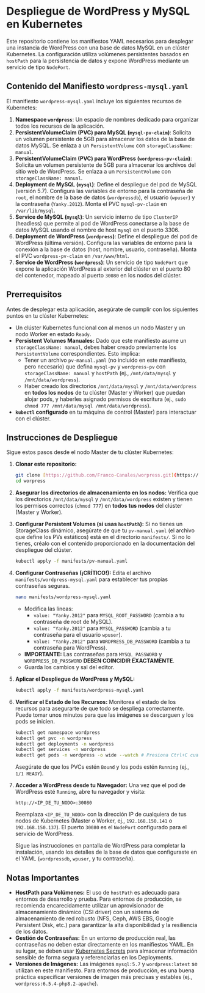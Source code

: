 # Despliegue de WordPress y MySQL en Kubernetes

Este repositorio contiene los manifiestos YAML necesarios para desplegar una instancia de WordPress con una base de datos MySQL en un clúster Kubernetes. La configuración utiliza volúmenes persistentes basados en `hostPath` para la persistencia de datos y expone WordPress mediante un servicio de tipo `NodePort`.

## Contenido del Manifiesto `wordpress-mysql.yaml`

El manifiesto `wordpress-mysql.yaml` incluye los siguientes recursos de Kubernetes:

1.  **Namespace `wordpress`**: Un espacio de nombres dedicado para organizar todos los recursos de la aplicación.
2.  **PersistentVolumeClaim (PVC) para MySQL (`mysql-pv-claim`)**: Solicita un volumen persistente de 5GB para almacenar los datos de la base de datos MySQL. Se enlaza a un `PersistentVolume` con `storageClassName: manual`.
3.  **PersistentVolumeClaim (PVC) para WordPress (`wordpress-pv-claim`)**: Solicita un volumen persistente de 5GB para almacenar los archivos del sitio web de WordPress. Se enlaza a un `PersistentVolume` con `storageClassName: manual`.
4.  **Deployment de MySQL (`mysql`)**: Define el despliegue del pod de MySQL (versión 5.7). Configura las variables de entorno para la contraseña de `root`, el nombre de la base de datos (`wordpressdb`), el usuario (`wpuser`) y la contraseña (`Yanky.2012`). Monta el PVC `mysql-pv-claim` en `/var/lib/mysql`.
5.  **Service de MySQL (`mysql`)**: Un servicio interno de tipo `ClusterIP` (headless) que permite al pod de WordPress conectarse a la base de datos MySQL usando el nombre de host `mysql` en el puerto 3306.
6.  **Deployment de WordPress (`wordpress`)**: Define el despliegue del pod de WordPress (última versión). Configura las variables de entorno para la conexión a la base de datos (host, nombre, usuario, contraseña). Monta el PVC `wordpress-pv-claim` en `/var/www/html`.
7.  **Service de WordPress (`wordpress`)**: Un servicio de tipo `NodePort` que expone la aplicación WordPress al exterior del clúster en el puerto 80 del contenedor, mapeado al puerto `30080` en los nodos del clúster.

## Prerrequisitos

Antes de desplegar esta aplicación, asegúrate de cumplir con los siguientes puntos en tu clúster Kubernetes:

* Un clúster Kubernetes funcional con al menos un nodo Master y un nodo Worker en estado `Ready`.
* **Persistent Volumes Manuales:** Dado que este manifiesto asume un `storageClassName: manual`, debes haber creado previamente los `PersistentVolume` correspondientes. Esto implica:
    * Tener un archivo `pv-manual.yaml` (no incluido en este manifiesto, pero necesario) que defina `mysql-pv` y `wordpress-pv` con `storageClassName: manual` y `hostPath` (ej., `/mnt/data/mysql` y `/mnt/data/wordpress`).
    * Haber creado los directorios `/mnt/data/mysql` y `/mnt/data/wordpress` en **todos los nodos** de tu clúster (Master y Worker) que puedan alojar pods, y haberles asignado permisos de escritura (ej., `sudo chmod 777 /mnt/data/mysql /mnt/data/wordpress`).
* **`kubectl` configurado** en tu máquina de control (Master) para interactuar con el clúster.

## Instrucciones de Despliegue

Sigue estos pasos desde el nodo Master de tu clúster Kubernetes:

1.  **Clonar este repositorio:**
    ```bash
    git clone [https://github.com/Franco-Canales/worpress.git](https://github.com/Franco-Canales/worpress.git)
    cd worpress
    ```

2.  **Asegurar los directorios de almacenamiento en los nodos:**
    Verifica que los directorios `/mnt/data/mysql` y `/mnt/data/wordpress` existen y tienen los permisos correctos (`chmod 777`) en **todos tus nodos** del clúster (Master y Worker).

3.  **Configurar Persistent Volumes (si usas `hostPath`):**
    Si no tienes un StorageClass dinámico, asegúrate de que tu `pv-manual.yaml` (el archivo que define los PVs estáticos) está en el directorio `manifests/`. Si no lo tienes, créalo con el contenido proporcionado en la documentación del despliegue del clúster.
    ```bash
    kubectl apply -f manifests/pv-manual.yaml
    ```

4.  **Configurar Contraseñas (¡CRÍTICO!):**
    Edita el archivo `manifests/wordpress-mysql.yaml` para establecer tus propias contraseñas seguras.
    ```bash
    nano manifests/wordpress-mysql.yaml
    ```
    * Modifica las líneas:
        * `value: "Yanky.2012"` para `MYSQL_ROOT_PASSWORD` (cambia a tu contraseña de root de MySQL).
        * `value: "Yanky.2012"` para `MYSQL_PASSWORD` (cambia a tu contraseña para el usuario `wpuser`).
        * `value: "Yanky.2012"` para `WORDPRESS_DB_PASSWORD` (cambia a tu contraseña para WordPress).
    * **IMPORTANTE:** Las contraseñas para `MYSQL_PASSWORD` y `WORDPRESS_DB_PASSWORD` **DEBEN COINCIDIR EXACTAMENTE**.
    * Guarda los cambios y sal del editor.

5.  **Aplicar el Despliegue de WordPress y MySQL:**
    ```bash
    kubectl apply -f manifests/wordpress-mysql.yaml
    ```

6.  **Verificar el Estado de los Recursos:**
    Monitorea el estado de los recursos para asegurarte de que todo se despliega correctamente. Puede tomar unos minutos para que las imágenes se descarguen y los pods se inicien.
    ```bash
    kubectl get namespace wordpress
    kubectl get pvc -n wordpress
    kubectl get deployments -n wordpress
    kubectl get services -n wordpress
    kubectl get pods -n wordpress -o wide --watch # Presiona Ctrl+C cuando los pods estén Running
    ```
    Asegúrate de que los PVCs estén `Bound` y los pods estén `Running` (ej., `1/1 READY`).

7.  **Acceder a WordPress desde tu Navegador:**
    Una vez que el pod de WordPress esté `Running`, abre tu navegador y visita:
    ```
    http://<IP_DE_TU_NODO>:30080
    ```
    Reemplaza `<IP_DE_TU_NODO>` con la dirección IP de cualquiera de tus nodos de Kubernetes (Master o Worker, ej., `192.168.150.141` o `192.168.150.137`). El puerto `30080` es el `NodePort` configurado para el servicio de WordPress.

    Sigue las instrucciones en pantalla de WordPress para completar la instalación, usando los detalles de la base de datos que configuraste en el YAML (`wordpressdb`, `wpuser`, y tu contraseña).

## Notas Importantes

* **HostPath para Volúmenes:** El uso de `hostPath` es adecuado para entornos de desarrollo y prueba. Para entornos de producción, se recomienda encarecidamente utilizar un aprovisionador de almacenamiento dinámico (CSI driver) con un sistema de almacenamiento de red robusto (NFS, Ceph, AWS EBS, Google Persistent Disk, etc.) para garantizar la alta disponibilidad y la resiliencia de los datos.
* **Gestión de Contraseñas:** En un entorno de producción real, las contraseñas no deben estar directamente en los manifiestos YAML. En su lugar, se deben usar [Kubernetes Secrets](https://kubernetes.io/docs/concepts/configuration/secret/) para almacenar información sensible de forma segura y referenciarlas en los Deployments.
* **Versiones de Imágenes:** Las imágenes `mysql:5.7` y `wordpress:latest` se utilizan en este manifiesto. Para entornos de producción, es una buena práctica especificar versiones de imagen más precisas y estables (ej., `wordpress:6.5.4-php8.2-apache`).
